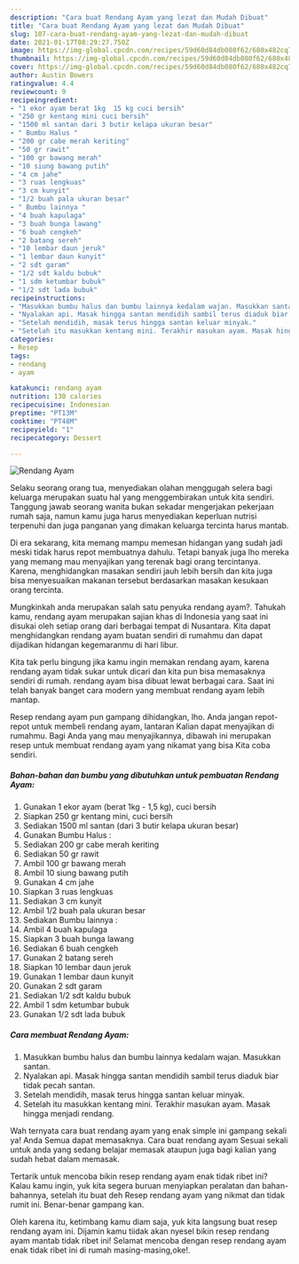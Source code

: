 ```yaml
---
description: "Cara buat Rendang Ayam yang lezat dan Mudah Dibuat"
title: "Cara buat Rendang Ayam yang lezat dan Mudah Dibuat"
slug: 107-cara-buat-rendang-ayam-yang-lezat-dan-mudah-dibuat
date: 2021-01-17T08:29:27.750Z
image: https://img-global.cpcdn.com/recipes/59d60d84db080f62/680x482cq70/rendang-ayam-foto-resep-utama.jpg
thumbnail: https://img-global.cpcdn.com/recipes/59d60d84db080f62/680x482cq70/rendang-ayam-foto-resep-utama.jpg
cover: https://img-global.cpcdn.com/recipes/59d60d84db080f62/680x482cq70/rendang-ayam-foto-resep-utama.jpg
author: Austin Bowers
ratingvalue: 4.4
reviewcount: 9
recipeingredient:
- "1 ekor ayam berat 1kg  15 kg cuci bersih"
- "250 gr kentang mini cuci bersih"
- "1500 ml santan dari 3 butir kelapa ukuran besar"
- " Bumbu Halus "
- "200 gr cabe merah keriting"
- "50 gr rawit"
- "100 gr bawang merah"
- "10 siung bawang putih"
- "4 cm jahe"
- "3 ruas lengkuas"
- "3 cm kunyit"
- "1/2 buah pala ukuran besar"
- " Bumbu lainnya "
- "4 buah kapulaga"
- "3 buah bunga lawang"
- "6 buah cengkeh"
- "2 batang sereh"
- "10 lembar daun jeruk"
- "1 lembar daun kunyit"
- "2 sdt garam"
- "1/2 sdt kaldu bubuk"
- "1 sdm ketumbar bubuk"
- "1/2 sdt lada bubuk"
recipeinstructions:
- "Masukkan bumbu halus dan bumbu lainnya kedalam wajan. Masukkan santan."
- "Nyalakan api. Masak hingga santan mendidih sambil terus diaduk biar tidak pecah santan."
- "Setelah mendidih, masak terus hingga santan keluar minyak."
- "Setelah itu masukkan kentang mini. Terakhir masukan ayam. Masak hingga menjadi rendang."
categories:
- Resep
tags:
- rendang
- ayam

katakunci: rendang ayam 
nutrition: 130 calories
recipecuisine: Indonesian
preptime: "PT13M"
cooktime: "PT48M"
recipeyield: "1"
recipecategory: Dessert

---
```



![Rendang Ayam](https://img-global.cpcdn.com/recipes/59d60d84db080f62/680x482cq70/rendang-ayam-foto-resep-utama.jpg)

Selaku seorang orang tua, menyediakan olahan menggugah selera bagi keluarga merupakan suatu hal yang menggembirakan untuk kita sendiri. Tanggung jawab seorang  wanita bukan sekadar mengerjakan pekerjaan rumah saja, namun kamu juga harus menyediakan keperluan nutrisi terpenuhi dan juga panganan yang dimakan keluarga tercinta harus mantab.

Di era  sekarang, kita memang mampu memesan hidangan yang sudah jadi meski tidak harus repot membuatnya dahulu. Tetapi banyak juga lho mereka yang memang mau menyajikan yang terenak bagi orang tercintanya. Karena, menghidangkan masakan sendiri jauh lebih bersih dan kita juga bisa menyesuaikan makanan tersebut berdasarkan masakan kesukaan orang tercinta. 



Mungkinkah anda merupakan salah satu penyuka rendang ayam?. Tahukah kamu, rendang ayam merupakan sajian khas di Indonesia yang saat ini disukai oleh setiap orang dari berbagai tempat di Nusantara. Kita dapat menghidangkan rendang ayam buatan sendiri di rumahmu dan dapat dijadikan hidangan kegemaranmu di hari libur.

Kita tak perlu bingung jika kamu ingin memakan rendang ayam, karena rendang ayam tidak sukar untuk dicari dan kita pun bisa memasaknya sendiri di rumah. rendang ayam bisa dibuat lewat berbagai cara. Saat ini telah banyak banget cara modern yang membuat rendang ayam lebih mantap.

Resep rendang ayam pun gampang dihidangkan, lho. Anda jangan repot-repot untuk membeli rendang ayam, lantaran Kalian dapat menyajikan di rumahmu. Bagi Anda yang mau menyajikannya, dibawah ini merupakan resep untuk membuat rendang ayam yang nikamat yang bisa Kita coba sendiri.

<!--inarticleads1-->

##### Bahan-bahan dan bumbu yang dibutuhkan untuk pembuatan Rendang Ayam:

1. Gunakan 1 ekor ayam (berat 1kg - 1,5 kg), cuci bersih
1. Siapkan 250 gr kentang mini, cuci bersih
1. Sediakan 1500 ml santan (dari 3 butir kelapa ukuran besar)
1. Gunakan  Bumbu Halus :
1. Sediakan 200 gr cabe merah keriting
1. Sediakan 50 gr rawit
1. Ambil 100 gr bawang merah
1. Ambil 10 siung bawang putih
1. Gunakan 4 cm jahe
1. Siapkan 3 ruas lengkuas
1. Sediakan 3 cm kunyit
1. Ambil 1/2 buah pala ukuran besar
1. Sediakan  Bumbu lainnya :
1. Ambil 4 buah kapulaga
1. Siapkan 3 buah bunga lawang
1. Sediakan 6 buah cengkeh
1. Gunakan 2 batang sereh
1. Siapkan 10 lembar daun jeruk
1. Gunakan 1 lembar daun kunyit
1. Gunakan 2 sdt garam
1. Sediakan 1/2 sdt kaldu bubuk
1. Ambil 1 sdm ketumbar bubuk
1. Gunakan 1/2 sdt lada bubuk




<!--inarticleads2-->

##### Cara membuat Rendang Ayam:

1. Masukkan bumbu halus dan bumbu lainnya kedalam wajan. Masukkan santan.
1. Nyalakan api. Masak hingga santan mendidih sambil terus diaduk biar tidak pecah santan.
1. Setelah mendidih, masak terus hingga santan keluar minyak.
1. Setelah itu masukkan kentang mini. Terakhir masukan ayam. Masak hingga menjadi rendang.




Wah ternyata cara buat rendang ayam yang enak simple ini gampang sekali ya! Anda Semua dapat memasaknya. Cara buat rendang ayam Sesuai sekali untuk anda yang sedang belajar memasak ataupun juga bagi kalian yang sudah hebat dalam memasak.

Tertarik untuk mencoba bikin resep rendang ayam enak tidak ribet ini? Kalau kamu ingin, yuk kita segera buruan menyiapkan peralatan dan bahan-bahannya, setelah itu buat deh Resep rendang ayam yang nikmat dan tidak rumit ini. Benar-benar gampang kan. 

Oleh karena itu, ketimbang kamu diam saja, yuk kita langsung buat resep rendang ayam ini. Dijamin kamu tiidak akan nyesel bikin resep rendang ayam mantab tidak ribet ini! Selamat mencoba dengan resep rendang ayam enak tidak ribet ini di rumah masing-masing,oke!.

